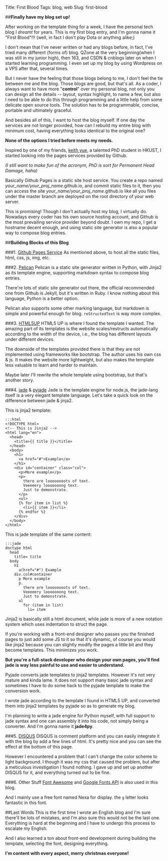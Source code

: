 Title: First Blood
Tags: blog, web
Slug: first-blood

##**Finally have my blog set up!**

After working on the template thing for a week, I have the personal tech blog I *dreamt* for years. This is my first blog entry, and I'm gonna name it "First Blood"!!! (well, in fact I don't play Dota or anything alike;)

I don't mean that I've never written or had any blogs before, in fact, I've tried many different (forms of) blog. QZone at the very beginning(when I was still in my junior high), then 163, and CSDN & cnblogs later on when I started learning programming. I even set up my blog by using Wordpress on a VPS after that, several times.

But I never have the feeling that those blogs belong to me, I don't feel the tie between me and the blog. Those blogs are good, but that's all. As a coder, I always want to have more "**control**" over my personal blog, not only you can design all the details -- layout, syntax highlight, to name a few, but also I need to be able to do this through programming and a little help from some delicate open source tools. The solution has to be programmable, concise, portable and ultimately graceful.

And besides all of this, I want to host the blog myself. If one day the services are not longer provided, how can I rebuild my entire blog with minimum cost, having everything looks identical to the original one?

**None of the options I tried before meets my needs.**

Inspired by one of my friends, [keith yue](http://keithyue.github.io/pages/about-me.html), a talented PhD student in HKUST, I started looking into the pages services provided by Github.

*(I still want to make fun of the acronym, PhD is sort for Permanent Head Damage, haha)*

Basically Github Pages is a static site host service. You create a repo named *your_name/your_proj_name*.github.io, and commit static files to it, then you can access the site *your_name/your_proj_name*.github.io like all you files under the master branch are deployed on the root directory of your web server.

This is promising! Though I don't actually host my blog, I virtually do. Nowadays every coder has his own source hosting account, and Github is the most prevailing service provider beyond doubt. I own my repo, I get a hostname decent enough, and using static site generator is also a popular way to compose blog entries.

##**Building Blocks of this Blog**

###1. [Github Pages Service](https://pages.github.com/)
As mentioned above, to host all the static files, html, css, js, img, etc.

###2. [Pelican](http://blog.getpelican.com/)
Pelican is a static site generator written in Python, with Jinja2 as its template engine, supporting markdown syntax to compose blog entries.

There're lots of static site generator out there, the official recommended one from Github is Jekyll, but it's written in Ruby. I know nothing about this language, Python is a better option.

Pelican also supports some other marking language, but markdown is simple and powerful enough for blog. `reStructedText` is way more complex.

###3. [HTML5UP](http://html5up.net/)
HTML5 UP is where I found the template I wanted. The amazing part of its templates is the website scales/restructs automatically according to the width of the device, i.e., the blog has different layouts under different devices.

The downside of the templates provided there is that they are not implemented using frameworks like bootstrap. The author uses his own css & js. It makes the website more lightweight, but also makes the template less valuable to learn and harder to maintain.

Maybe later I'll rewrite the whole template using bootstrap, but that's another story.

###4. [jade](http://jade-lang.com/) & [pyjade](https://github.com/SyrusAkbary/pyjade)
Jade is the template engine for node.js, the jade-lang itself is a very elegant template language. Let's take a quick look on the difference between jade & jinja2.

This is jinja2 template:

	:::html
	<!DOCTYPE html>
	<!-- This is Jinja2 -->
	<html lang="en">
	  <head>
	    <title>{{ title }}</title>
	  </head>
	  <body>
	    <h1>
	      <a href="#">Example</a>
	    </h1>
	    <div id="container" class="col">
	      <p>More example</p>
	      <p>
	        there are loooooooots of text.
	        Veeeeery looooooong text.
	        Just to demonstrate.
	      </p>
	      <ul>
	      {% for item in list %}
	        <li>{{ item }}</li>
	      {% endfor %}
	    </div>
	  </body>
	</html>

This is jade template of the same content:

	:::jade
	doctype html
	  head
	    title= title
	  body
	    h1
	      a(href="#") Example
	    div.col#container
	      p More example
	      p.
	        there are loooooooots of text.
	        Veeeeery looooooong text.
	        Just to demonstrate.
	      ul
	        for (item in list)
	          li= item

Jinja2 is basically still a html document, while jade is more of a new notation system which uses indentation to struct the page.

If you're working with a front-end designer who passes you the finished pages to just add some JS to it so that it's dynamic, of course you would like jinja2 because you can slightly modify the pages a little bit and they become templates. This minimizes you work.

**But you're a full-stack developer who design your own pages, you'll find jade is way less painful to use and easier to understand.**

Pyjade converts jade templates to jinja2 templates. However it's not very mature and kinda lame. It does not support many basic jade syntax and sometimes I have to do some hack to the pyjade template to make the conversion work.

I wrote jade according to the template I found in HTML5 UP, and converted them into jinja2 templates by pyjade so as to generate my blog.

I'm planning to write a jade engine for Python myself, with full support to jade syntax and one can assembly it into his code, not simply being a converter. And I'm gonna name it **jade4py**.

###5. [DISQUS](https://disqus.com/)
DISQUS is comment platform and you can easily integrate it with the blog by add a few lines of html. It's pretty nice and you can see the effect at the bottom of this page.

However I encountered a problem that I can't change the color scheme to light background. I though it was my css that caused the problem, but after a meticulous investigation I found nothing. I gave up and set up another DISQUS for it, and everything turned out to be fine.

###6. Other Stuff
[Font Awesome](http://fortawesome.github.io/Font-Awesome/) and [Google Fonts API](https://www.google.com/fonts) is also used in this blog.

And I mainly use a free font named Nexa for display. the `g` letter looks fantastic in this font.

##Last Words
This is the first time I wrote an English blog and I'm sure there'll be lots of mistakes, and I'm also sure this would not be the last one. Everything is hard at the beginning and I have to undergo this process to escalate my English.

And I also learned a ton about front-end development during building the template, selecting the font, designing everything.

**I'm content with every aspect, merry christmas everyone!**